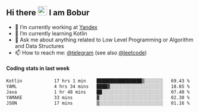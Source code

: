 ## Hi there <img src="https://media.giphy.com/media/hvRJCLFzcasrR4ia7z/giphy.gif" width="25px" height="25px"> I am Bobur

- 💼 I’m currently working at [Yandex](https://yandex.ru/)
- 🌱 I’m currently learning Kotlin
- 💬 Ask me about anything related to Low Level Programming or Algorithm and Data Structures
- 📫 How to reach me: [@telegram](https://t.me/octoant) (see also [@leetcode](https://leetcode.com/octoant/))    

#### Coding stats in last week

<!--START_SECTION:waka-->

```txt
Kotlin            17 hrs 1 min    █████████████████▒░░░░░░░   69.43 %
YAML              4 hrs 34 mins   ████▓░░░░░░░░░░░░░░░░░░░░   18.65 %
Java              1 hr 48 mins    ██░░░░░░░░░░░░░░░░░░░░░░░   07.40 %
YAMAKE            33 mins         ▓░░░░░░░░░░░░░░░░░░░░░░░░   02.30 %
JSON              17 mins         ▒░░░░░░░░░░░░░░░░░░░░░░░░   01.16 %
```

<!--END_SECTION:waka-->

